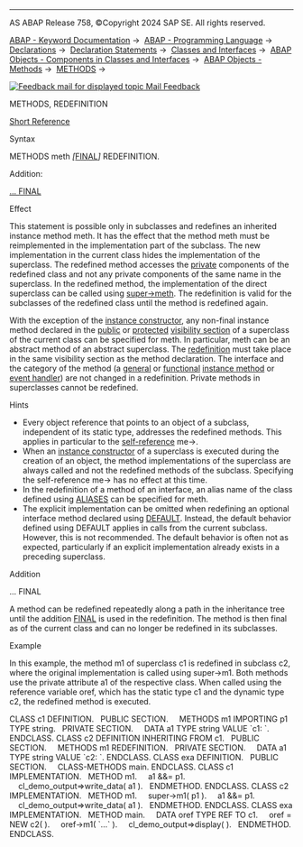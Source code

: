   

* * *

AS ABAP Release 758, ©Copyright 2024 SAP SE. All rights reserved.

[ABAP - Keyword Documentation](https://help.sap.com/doc/abapdocu_latest_index_htm/latest/en-US/abenabap.htm) →  [ABAP - Programming Language](https://help.sap.com/doc/abapdocu_latest_index_htm/latest/en-US/abenabap_reference.htm) →  [Declarations](https://help.sap.com/doc/abapdocu_latest_index_htm/latest/en-US/abendeclarations.htm) →  [Declaration Statements](https://help.sap.com/doc/abapdocu_latest_index_htm/latest/en-US/abenabap_declarations.htm) →  [Classes and Interfaces](https://help.sap.com/doc/abapdocu_latest_index_htm/latest/en-US/abenclasses_and_interfaces.htm) →  [ABAP Objects - Components in Classes and Interfaces](https://help.sap.com/doc/abapdocu_latest_index_htm/latest/en-US/abenclass_ifac_components.htm) →  [ABAP Objects - Methods](https://help.sap.com/doc/abapdocu_latest_index_htm/latest/en-US/abenmethods.htm) →  [METHODS](https://help.sap.com/doc/abapdocu_latest_index_htm/latest/en-US/abapmethods.htm) → 

 [![](Mail.gif?object=Mail.gif "Feedback mail for displayed topic") Mail Feedback](mailto:f1_help@sap.com?subject=Feedback%20on%20ABAP%20Documentation&body=Document:%20METHODS%2C%20REDEFINITION%2C%20ABAPMETHODS_REDEFINITION%2C%20758%0D%0A%0D%0AError:%0D%0A%0D%0A%0D%0A%0D%0ASuggestion%20for%20improvement:)

METHODS, REDEFINITION

[Short Reference](https://help.sap.com/doc/abapdocu_latest_index_htm/latest/en-US/abapmethods_redefinition_shortref.htm)

Syntax

METHODS meth *\[*[FINAL](https://help.sap.com/doc/abapdocu_latest_index_htm/latest/en-US/abapmethods_abstract_final.htm)*\]* REDEFINITION.

Addition:

[... FINAL](#!ABAP_ONE_ADD@1@)

Effect

This statement is possible only in subclasses and redefines an inherited instance method meth. It has the effect that the method meth must be reimplemented in the implementation part of the subclass. The new implementation in the current class hides the implementation of the superclass. The redefined method accesses the [private](https://help.sap.com/doc/abapdocu_latest_index_htm/latest/en-US/abenprivate_glosry.htm "Glossary Entry") components of the redefined class and not any private components of the same name in the superclass. In the redefined method, the implementation of the direct superclass can be called using [super->meth](https://help.sap.com/doc/abapdocu_latest_index_htm/latest/en-US/abapcall_method_meth_super.htm). The redefinition is valid for the subclasses of the redefined class until the method is redefined again.

With the exception of the [instance constructor](https://help.sap.com/doc/abapdocu_latest_index_htm/latest/en-US/abapmethods_constructor.htm), any non-final instance method declared in the [public](https://help.sap.com/doc/abapdocu_latest_index_htm/latest/en-US/abenpublic_glosry.htm "Glossary Entry") or [protected](https://help.sap.com/doc/abapdocu_latest_index_htm/latest/en-US/abenprotected_glosry.htm "Glossary Entry") [visibility section](https://help.sap.com/doc/abapdocu_latest_index_htm/latest/en-US/abenvisibility_section_glosry.htm "Glossary Entry") of a superclass of the current class can be specified for meth. In particular, meth can be an abstract method of an abstract superclass. The [redefinition](https://help.sap.com/doc/abapdocu_latest_index_htm/latest/en-US/abenredefinition_glosry.htm "Glossary Entry") must take place in the same visibility section as the method declaration. The interface and the category of the method (a [general](https://help.sap.com/doc/abapdocu_latest_index_htm/latest/en-US/abapmethods_general.htm) or [functional](https://help.sap.com/doc/abapdocu_latest_index_htm/latest/en-US/abapmethods_functional.htm) [instance method](https://help.sap.com/doc/abapdocu_latest_index_htm/latest/en-US/abeninstance_method_glosry.htm "Glossary Entry") or [event handler](https://help.sap.com/doc/abapdocu_latest_index_htm/latest/en-US/abapmethods_event_handler.htm)) are not changed in a redefinition. Private methods in superclasses cannot be redefined.

Hints

-   Every object reference that points to an object of a subclass, independent of its static type, addresses the redefined methods. This applies in particular to the [self-reference](https://help.sap.com/doc/abapdocu_latest_index_htm/latest/en-US/abenself_reference_glosry.htm "Glossary Entry") me->.
-   When an [instance constructor](https://help.sap.com/doc/abapdocu_latest_index_htm/latest/en-US/abeninstance_constructor_glosry.htm "Glossary Entry") of a superclass is executed during the creation of an object, the method implementations of the superclass are always called and not the redefined methods of the subclass. Specifying the self-reference me-> has no effect at this time.
-   In the redefinition of a method of an interface, an alias name of the class defined using [ALIASES](https://help.sap.com/doc/abapdocu_latest_index_htm/latest/en-US/abapaliases.htm) can be specified for meth.
-   The explicit implementation can be omitted when redefining an optional interface method declared using [DEFAULT](https://help.sap.com/doc/abapdocu_latest_index_htm/latest/en-US/abapmethods_default.htm). Instead, the default behavior defined using DEFAULT applies in calls from the current subclass. However, this is not recommended. The default behavior is often not as expected, particularly if an explicit implementation already exists in a preceding superclass.

Addition   

... FINAL

A method can be redefined repeatedly along a path in the inheritance tree until the addition [FINAL](https://help.sap.com/doc/abapdocu_latest_index_htm/latest/en-US/abapmethods_abstract_final.htm) is used in the redefinition. The method is then final as of the current class and can no longer be redefined in its subclasses.

Example

In this example, the method m1 of superclass c1 is redefined in subclass c2, where the original implementation is called using super->m1. Both methods use the private attribute a1 of the respective class. When called using the reference variable oref, which has the static type c1 and the dynamic type c2, the redefined method is executed.

CLASS c1 DEFINITION.
  PUBLIC SECTION.
    METHODS m1 IMPORTING p1 TYPE string.
  PRIVATE SECTION.
    DATA a1 TYPE string VALUE \`c1: \`.
ENDCLASS.
CLASS c2 DEFINITION INHERITING FROM c1.
  PUBLIC SECTION.
    METHODS m1 REDEFINITION.
  PRIVATE SECTION.
    DATA a1 TYPE string VALUE \`c2: \`.
ENDCLASS.
CLASS exa DEFINITION.
  PUBLIC SECTION.
    CLASS-METHODS main.
ENDCLASS.
CLASS c1 IMPLEMENTATION.
  METHOD m1.
    a1 &&= p1.
    cl\_demo\_output=>write\_data( a1 ).
  ENDMETHOD.
ENDCLASS.
CLASS c2 IMPLEMENTATION.
  METHOD m1.
    super->m1( p1 ).
    a1 &&= p1.
    cl\_demo\_output=>write\_data( a1 ).
  ENDMETHOD.
ENDCLASS.
CLASS exa IMPLEMENTATION.
  METHOD main.
    DATA oref TYPE REF TO c1.
    oref = NEW c2( ).
    oref->m1( \`...\` ).
    cl\_demo\_output=>display( ).
  ENDMETHOD.
ENDCLASS.